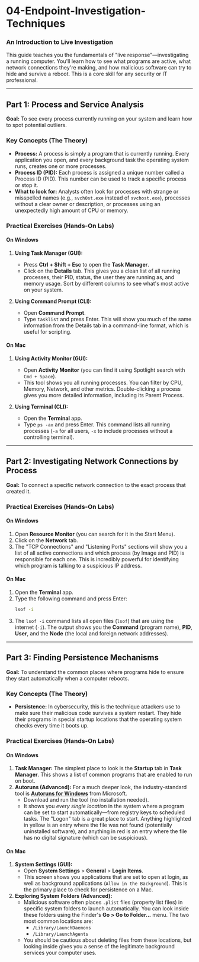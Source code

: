 # 04-Endpoint-Investigation-Techniques

### An Introduction to Live Investigation

This guide teaches you the fundamentals of "live response"—investigating a running computer. You'll learn how to see what programs are active, what network connections they're making, and how malicious software can try to hide and survive a reboot. This is a core skill for any security or IT professional.

---

## Part 1: Process and Service Analysis

**Goal:** To see every process currently running on your system and learn how to spot potential outliers.

### Key Concepts (The Theory)

* **Process:** A process is simply a program that is currently running. Every application you open, and every background task the operating system runs, creates one or more processes.
* **Process ID (PID):** Each process is assigned a unique number called a Process ID (PID). This number can be used to track a specific process or stop it.
* **What to look for:** Analysts often look for processes with strange or misspelled names (e.g., `svch0st.exe` instead of `svchost.exe`), processes without a clear owner or description, or processes using an unexpectedly high amount of CPU or memory.

### Practical Exercises (Hands-On Labs)

#### **On Windows**

1.  **Using Task Manager (GUI):**
    * Press **Ctrl + Shift + Esc** to open the **Task Manager**.
    * Click on the **Details** tab. This gives you a clean list of all running processes, their PID, status, the user they are running as, and memory usage. Sort by different columns to see what's most active on your system.

2.  **Using Command Prompt (CLI):**
    * Open **Command Prompt**.
    * Type `tasklist` and press Enter. This will show you much of the same information from the Details tab in a command-line format, which is useful for scripting.

#### **On Mac**

1.  **Using Activity Monitor (GUI):**
    * Open **Activity Monitor** (you can find it using Spotlight search with `Cmd + Space`).
    * This tool shows you all running processes. You can filter by CPU, Memory, Network, and other metrics. Double-clicking a process gives you more detailed information, including its Parent Process.

2.  **Using Terminal (CLI):**
    * Open the **Terminal** app.
    * Type `ps -ax` and press Enter. This command lists all running processes (`-a` for all users, `-x` to include processes without a controlling terminal).

---

## Part 2: Investigating Network Connections by Process

**Goal:** To connect a specific network connection to the exact process that created it.

### Practical Exercises (Hands-On Labs)

#### **On Windows**

1.  Open **Resource Monitor** (you can search for it in the Start Menu).
2.  Click on the **Network** tab.
3.  The "TCP Connections" and "Listening Ports" sections will show you a list of all active connections and which process (by Image and PID) is responsible for each one. This is incredibly powerful for identifying which program is talking to a suspicious IP address.

#### **On Mac**

1.  Open the **Terminal** app.
2.  Type the following command and press Enter:
    ```bash
    lsof -i
    ```
3.  The `lsof -i` command lists all open files (`lsof`) that are using the internet (`-i`). The output shows you the **Command** (program name), **PID**, **User**, and the **Node** (the local and foreign network addresses).

---

## Part 3: Finding Persistence Mechanisms

**Goal:** To understand the common places where programs hide to ensure they start automatically when a computer reboots.

### Key Concepts (The Theory)

* **Persistence:** In cybersecurity, this is the technique attackers use to make sure their malicious code survives a system restart. They hide their programs in special startup locations that the operating system checks every time it boots up.

### Practical Exercises (Hands-On Labs)

#### **On Windows**

1.  **Task Manager:** The simplest place to look is the **Startup** tab in **Task Manager**. This shows a list of common programs that are enabled to run on boot.
2.  **Autoruns (Advanced):** For a much deeper look, the industry-standard tool is **[Autoruns for Windows](https://learn.microsoft.com/en-us/sysinternals/downloads/autoruns)** from Microsoft.
    * Download and run the tool (no installation needed).
    * It shows you *every single location* in the system where a program can be set to start automatically—from registry keys to scheduled tasks. The "Logon" tab is a great place to start. Anything highlighted in yellow is an entry where the file was not found (potentially uninstalled software), and anything in red is an entry where the file has no digital signature (which can be suspicious).

#### **On Mac**

1.  **System Settings (GUI):**
    * Open **System Settings** > **General** > **Login Items**.
    * This screen shows you applications that are set to open at login, as well as background applications (`Allow in the Background`). This is the primary place to check for persistence on a Mac.
2.  **Exploring System Folders (Advanced):**
    * Malicious software often places `.plist` files (property list files) in specific system folders to launch automatically. You can look inside these folders using the Finder's **Go > Go to Folder...** menu. The two most common locations are:
        * `/Library/LaunchDaemons`
        * `/Library/LaunchAgents`
    * You should be cautious about deleting files from these locations, but looking inside gives you a sense of the legitimate background services your computer uses.
